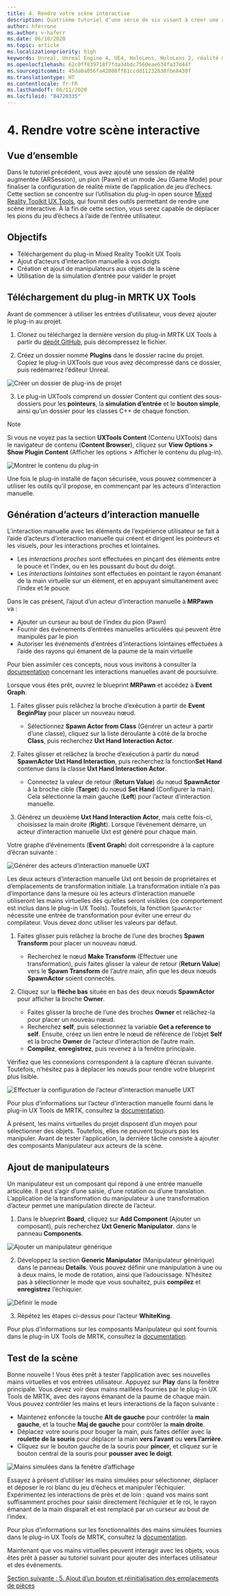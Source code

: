 ```yaml
---
title: 4. Rendre votre scène interactive
description: Quatrième tutoriel d’une série de six visant à créer une application de jeu d’échecs simple avec Unreal Engine 4 et le plug-in Mixed Reality Toolkit UX Tools
author: hferrone
ms.author: v-haferr
ms.date: 06/10/2020
ms.topic: article
ms.localizationpriority: high
keywords: Unreal, Unreal Engine 4, UE4, HoloLens, HoloLens 2, réalité mixte, tutoriel, bien démarrer, mrtk, uxt, UX Tools, documentation
ms.openlocfilehash: 62c0ff839718f7fda34bdc7560eae634fa37d44f
ms.sourcegitcommit: 45da0a056fa42088ff81ccdd11232830fbe8430f
ms.translationtype: HT
ms.contentlocale: fr-FR
ms.lasthandoff: 06/11/2020
ms.locfileid: "84720335"
---
```

# <a name="4-making-your-scene-interactive"></a>4. Rendre votre scène interactive

## <a name="overview"></a>Vue d’ensemble

Dans le tutoriel précédent, vous avez ajouté une session de réalité augmentée (ARSession), un pion (Pawn) et un mode Jeu (Game Mode) pour finaliser la configuration de réalité mixte de l’application de jeu d’échecs. Cette section se concentre sur l’utilisation du plug-in open source [Mixed Reality Toolkit UX Tools](https://github.com/microsoft/MixedReality-UXTools-Unreal), qui fournit des outils permettant de rendre une scène interactive. À la fin de cette section, vous serez capable de déplacer les pions du jeu d’échecs à l’aide de l’entrée utilisateur. 

## <a name="objectives"></a>Objectifs

* Téléchargement du plug-in Mixed Reality Toolkit UX Tools 
* Ajout d’acteurs d’interaction manuelle à vos doigts
* Création et ajout de manipulateurs aux objets de la scène
* Utilisation de la simulation d’entrée pour valider le projet

## <a name="downloading-the-mrtk-ux-tools-plugin"></a>Téléchargement du plug-in MRTK UX Tools
Avant de commencer à utiliser les entrées d’utilisateur, vous devez ajouter le plug-in au projet.

1.  Clonez ou téléchargez la dernière version du plug-in MRTK UX Tools à partir du [dépôt GitHub](https://github.com/microsoft/MixedReality-UXTools-Unreal/releases), puis décompressez le fichier.

2.  Créez un dossier nommé **Plugins** dans le dossier racine du projet. Copiez le plug-in UXTools que vous avez décompressé dans ce dossier, puis redémarrez l’éditeur Unreal. 

![Créer un dossier de plug-ins de projet](images/unreal-uxt/4-plugins.PNG)

3.  Le plug-in UXTools comprend un dossier Content qui contient des sous-dossiers pour les **pointeurs**, la **simulation d’entrée** et le **bouton simple**, ainsi qu’un dossier pour les classes C++ de chaque fonction.  

> [!NOTE]
> Si vous ne voyez pas la section **UXTools Content** (Contenu UXTools) dans le navigateur de contenu (**Content Browser**), cliquez sur **View Options > Show Plugin Content** (Afficher les options > Afficher le contenu du plug-in). 

![Montrer le contenu du plug-in](images/unreal-uxt/4-showplugincontent.PNG)

Une fois le plug-in installé de façon sécurisée, vous pouvez commencer à utiliser les outils qu’il propose, en commençant par les acteurs d’interaction manuelle.

## <a name="spawning-hand-interaction-actors"></a>Génération d’acteurs d’interaction manuelle
L’interaction manuelle avec les éléments de l’expérience utilisateur se fait à l’aide d’acteurs d’interaction manuelle qui créent et dirigent les pointeurs et les visuels, pour les interactions proches et lointaines.
- Les *interactions proches* sont effectuées en pinçant des éléments entre le pouce et l’index, ou en les poussant du bout du doigt. 
- Les *interactions lointaines* sont effectuées en pointant le rayon émanant de la main virtuelle sur un élément, et en appuyant simultanément avec l’index et le pouce.

Dans le cas présent, l’ajout d’un acteur d’interaction manuelle à **MRPawn** va :
- Ajouter un curseur au bout de l’index du pion (Pawn)
- Fournir des événements d’entrées manuelles articulées qui peuvent être manipulés par le pion
- Autoriser les événements d’entrées d’interactions lointaines effectuées à l’aide des rayons qui émanent de la paume de la main virtuelle

Pour bien assimiler ces concepts, nous vous invitons à consulter la [documentation](https://github.com/microsoft/MixedReality-UXTools-Unreal/blob/public/0.8.x/Docs/HandInteraction.md) concernant les interactions manuelles avant de poursuivre. 

Lorsque vous êtes prêt, ouvrez le blueprint **MRPawn** et accédez à **Event Graph**. 

1. Faites glisser puis relâchez la broche d’exécution à partir de **Event BeginPlay** pour placer un nouveau nœud. 
    * Sélectionnez **Spawn Actor from Class** (Générer un acteur à partir d’une classe), cliquez sur la liste déroulante à côté de la broche **Class**, puis recherchez **Uxt Hand Interaction Actor**. 

2. Faites glisser et relâchez la broche d’exécution à partir du nœud **SpawnActor Uxt Hand Interaction**, puis recherchez la fonction**Set Hand** contenue dans la classe **Uxt Hand Interaction Actor**. 
    * Connectez la valeur de retour (**Return Value**) du nœud **SpawnActor** à la broche cible (**Target**) du nœud **Set Hand** (Configurer la main). Cela sélectionne la main gauche (**Left**) pour l’acteur d’interaction manuelle. 

3. Générez un deuxième **Uxt Hand Interaction Actor**, mais cette fois-ci, choisissez la main droite (**Right**). Lorsque l’événement démarre, un acteur d’interaction manuelle Uxt est généré pour chaque main. 

Votre graphe d’événements (**Event Graph**) doit correspondre à la capture d’écran suivante :

![Générer des acteurs d’interaction manuelle UXT](images/unreal-uxt/4-spawnactor.PNG)

Les deux acteurs d’interaction manuelle Uxt ont besoin de propriétaires et d’emplacements de transformation initiale. La transformation initiale n’a pas d’importance dans la mesure où les acteurs d’interaction manuelle utiliseront les mains virtuelles dès qu’elles seront visibles (ce comportement est inclus dans le plug-in UX Tools). Toutefois, la fonction `SpawnActor` nécessite une entrée de transformation pour éviter une erreur du compilateur. Vous devez donc utiliser les valeurs par défaut. 

1. Faites glisser puis relâchez la broche de l’une des broches **Spawn Transform** pour placer un nouveau nœud. 
    * Recherchez le nœud **Make Transform** (Effectuer une transformation), puis faites glisser la valeur de retour (**Return Value**) vers le **Spawn Transform** de l’autre main, afin que les deux nœuds **SpawnActor** soient connectés. 

3.  Cliquez sur la **flèche bas** située en bas des deux nœuds **SpawnActor** pour afficher la broche **Owner**.    
    * Faites glisser la broche de l’une des broches **Owner** et relâchez-la pour placer un nouveau nœud. 
    * Recherchez **self**, puis sélectionnez la variable **Get a reference to self**. Ensuite, créez un lien entre le nœud de référence de l’objet **Self** et la broche **Owner** de l’acteur d’interaction de l’autre main. 
    * **Compilez**, **enregistrez**, puis revenez à la fenêtre principale. 

Vérifiez que les connexions correspondent à la capture d’écran suivante. Toutefois, n’hésitez pas à déplacer les nœuds pour rendre votre blueprint plus lisible.

![Effectuer la configuration de l’acteur d’interaction manuelle UXT](images/unreal-uxt/4-fingerptrs.PNG) 

Pour plus d’informations sur l’acteur d’interaction manuelle fourni dans le plug-in UX Tools de MRTK, consultez la [documentation](https://microsoft.github.io/MixedReality-UXTools-Unreal/version/public/0.8.x/Docs/HandInteraction.html).

À présent, les mains virtuelles du projet disposent d’un moyen pour sélectionner des objets. Toutefois, elles ne peuvent toujours pas les manipuler. Avant de tester l’application, la dernière tâche consiste à ajouter des composants Manipulateur aux acteurs de la scène.

## <a name="attaching-manipulators"></a>Ajout de manipulateurs

Un manipulateur est un composant qui répond à une entrée manuelle articulée. Il peut s’agir d’une saisie, d’une rotation ou d’une translation. L’application de la transformation du manipulateur à une transformation d’acteur permet une manipulation directe de l’acteur. 

1. Dans le blueprint **Board**, cliquez sur **Add Component** (Ajouter un composant), puis recherchez **Uxt Generic Manipulator**. dans le panneau **Components**.

![Ajouter un manipulateur générique](images/unreal-uxt/4-addmanip.PNG)

2. Développez la section **Generic Manipulator** (Manipulateur générique) dans le panneau **Details**. Vous pouvez définir une manipulation à une ou à deux mains, le mode de rotation, ainsi que l’adoucissage. N’hésitez pas à sélectionner le mode que vous souhaitez, puis **compilez** et **enregistrez** l’échiquier. 

![Définir le mode](images/unreal-uxt/4-setrotmode.PNG)

3. Répétez les étapes ci-dessus pour l’acteur **WhiteKing**.

Pour plus d’informations sur les composants Manipulateur qui sont fournis dans le plug-in UX Tools de MRTK, consultez la [documentation](https://microsoft.github.io/MixedReality-UXTools-Unreal/version/public/0.8.x/Docs/Manipulator.html).

## <a name="testing-the-scene"></a>Test de la scène
Bonne nouvelle ! Vous êtes prêt à tester l’application avec ses nouvelles mains virtuelles et vos entrées utilisateur. Appuyez sur **Play** dans la fenêtre principale. Vous devez voir deux mains maillées fournies par le plug-in UX Tools de MRTK, avec des rayons émanant de la paume de chaque main. Vous pouvez contrôler les mains et leurs interactions de la façon suivante :
- Maintenez enfoncée la touche **Alt de gauche** pour contrôler la **main gauche**, et la touche **Maj de gauche** pour contrôler la **main droite**. 
- Déplacez votre souris pour bouger la main, puis faites défiler avec la **roulette de la souris** pour déplacer la main **vers l’avant** ou **vers l’arrière**. 
- Cliquez sur le bouton gauche de la souris pour **pincer**, et cliquez sur le bouton central de la souris pour **pousser avec le doigt**. 

![Mains simulées dans la fenêtre d’affichage](images/unreal-uxt/4-handsim.PNG)

Essayez à présent d’utiliser les mains simulées pour sélectionner, déplacer et déposer le roi blanc du jeu d’échecs et manipuler l’échiquier. Expérimentez les interactions de près et de loin : quand vos mains sont suffisamment proches pour saisir directement l’échiquier et le roi, le rayon émanant de la main disparaît et est remplacé par un curseur au bout de l’index. 

Pour plus d’informations sur les fonctionnalités des mains simulées fournies dans le plug-in UX Tools de MRTK, consultez la [documentation](https://microsoft.github.io/MixedReality-UXTools-Unreal/version/public/0.8.x/Docs/InputSimulation.html).

Maintenant que vos mains virtuelles peuvent interagir avec les objets, vous êtes prêt à passer au tutoriel suivant pour ajouter des interfaces utilisateur et des événements.

[Section suivante : 5. Ajout d’un bouton et réinitialisation des emplacements de pièces](unreal-uxt-ch5.md)
